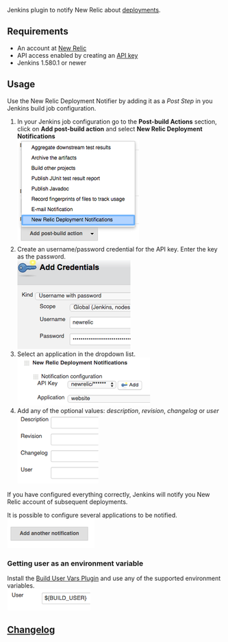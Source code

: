 Jenkins plugin to notify New Relic about
[deployments](https://docs.newrelic.com/docs/apm/applications-menu/events/deployments-dashboard).

## Requirements

-   An account at [New Relic](http://newrelic.com/)
-   API access enabled by creating an [API
    key](https://docs.newrelic.com/docs/apm/apis/requirements/api-key)
-   Jenkins 1.580.1 or newer

## Usage

Use the New Relic Deployment Notifier by adding it as a *Post Step* in
you Jenkins build job configuration.

1.  In your Jenkins job configuration go to the **Post-build Actions**
    section, click on **Add post-build action** and select **New Relic
    Deployment Notifications**  
    ![](docs/images/postbuild.png)
2.  Create an username/password credential for the API key. Enter the
    key as the password.  
    ![](docs/images/credential.png)
3.  Select an application in the dropdown list.  
    ![](docs/images/validcredential.png)
4.  Add any of the optional values: *description*, *revision*,
    *changelog* or *user*  
    ![](docs/images/optional.png)

If you have configured everything correctly, Jenkins will notify you New
Relic account of subsequent deployments.

It is possible to configure several applications to be notified.  
![](docs/images/addnotification.png)

### Getting user as an environment variable

Install the [Build User Vars
Plugin](https://wiki.jenkins.io/display/JENKINS/Build+User+Vars+Plugin)
and use any of the supported environment variables.  
![](docs/images/user.png)

## [Changelog](https://github.com/jenkinsci/newrelic-deployment-notifier-plugin/blob/master/CHANGELOG.md)
